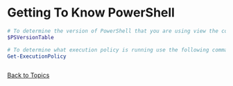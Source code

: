 # Getting To Know PowerShell

```PowerShell
# To determine the version of PowerShell that you are using view the contents of this system variable
$PSVersionTable

# To determine what execution policy is running use the following command
Get-ExecutionPolicy



```

[Back to Topics](../LearningPath.md)
